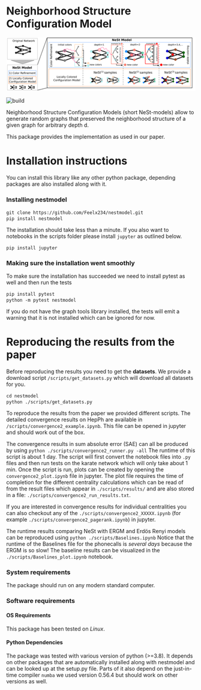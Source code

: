 # Neighborhood Structure Configuration Model
![Teaser Figure for the Neighborhood Structure Configuration Model](./teaser.png)

![build](https://github.com/Feelx234/nestmodel-test/actions/workflows/pythonapp.yml/badge.svg)

Neighborhood Structure Configuration Models (short NeSt-models) allow to generate random graphs that preserved the neighborhood structure of a given graph for arbitrary depth d.

This package provides the implementation as used in our paper.


# Installation instructions
You can install this library like any other python package, depending packages are also installed along with it.


### Installing nestmodel
```
git clone https://github.com/Feelx234/nestmodel.git
pip install nestmodel
```
The installation should take less than a minute.
If you also want to notebooks in the scripts folder please install `jupyter` as outlined below.
```
pip install jupyter
```

### Making sure the installation went smoothly

To make sure the installation has succeeded we need to install pytest as well and then run the tests
```
pip install pytest
python -m pytest nestmodel
```
If you do not have the graph tools library installed, the tests will emit a warning that it is not installed which can be ignored for now.

# Reproducing the results from the paper

Before reproducing the results you need to get the **datasets**. We provide a download script `/scripts/get_datasets.py` which will download all datasets for you.
```
cd nestmodel
python ./scripts/get_datasets.py
```

To reproduce the results from the paper we provided different scripts. The detailed convergence results on HepPh are available in `/scripts/convergence2_example.ipynb`.
This file can be opened in jupyter and should work out of the box.


The convergence results in sum absolute error (SAE) can all be produced by using
```python ./scripts/convergence2_runner.py -all```
The runtime of this script is about 1 day.
The script will first convert the notebook files into `.py` files and then run tests on the karate network which will only take about 1 min.
Once the script is run, plots can be created by opening the `convergence2_plot.ipynb` file in jupyter. The plot file requires the time of completion for the different centrality calculations which can be read of from the result files which appear in `./scripts/results/` and are also stored in a file: `./scripts/convergence2_run_results.txt`.

If you are interested in convergence results for individual centralities you can also checkout any of the `./scripts/convergence2_XXXXX.ipynb` (for example `./scripts/convergence2_pagerank.ipynb`) in jupyter.



The runtime results comparing NeSt with ERGM and Erdös Renyi models can be reproduced using
```python ./scripts/Baselines.ipynb```
Notice that the runtime of the Baselines file for the phonecalls is *several days* because the ERGM is so slow! The baseline results can be visualized in the `./scripts/Baselines_plot.ipynb` notebook.



### System requirements
The package should run on any modern standard computer.


### Software requirements
#### OS Requirements
This package has been tested on *Linux*.

#### Python Dependencies
The package was tested with various version of python (>=3.8). It depends on other packages that are automatically installed along with nestmodel and can be looked up at the setup.py file.
Parts of it also depend on the just-in-time compiler `numba` we used version 0.56.4 but should work on other versions as well.